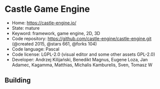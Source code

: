 # Castle Game Engine

- Home: https://castle-engine.io/
- State: mature
- Keyword: framework, game engine, 2D, 3D
- Code repository: https://github.com/castle-engine/castle-engine.git (@created 2015, @stars 661, @forks 104)
- Code language: Pascal
- Code license: LGPL-2.0 (visual editor and some other assets GPL-2.0)
- Developer: Andrzej Kilijański, Benedikt Magnus, Eugene Loza, Jan Adamec, Kagamma, Matthias, Michalis Kamburelis, Sven, Tomasz W

## Building


